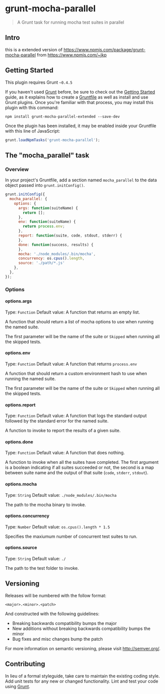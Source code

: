 # grunt-mocha-parallel

> A Grunt task for running mocha test suites in parallel

## Intro
this is a extended version of https://www.npmjs.com/package/grunt-mocha-parallel from https://www.npmjs.com/~jkp

## Getting Started

This plugin requires Grunt `~0.4.5`

If you haven't used [Grunt](http://gruntjs.com/) before, be sure to check out
the [Getting Started](http://gruntjs.com/getting-started) guide, as it explains
how to create a [Gruntfile](http://gruntjs.com/sample-gruntfile) as well as
install and use Grunt plugins. Once you're familiar with that process, you may
install this plugin with this command:

```shell
npm install grunt-mocha-parallel-extended --save-dev
```

Once the plugin has been installed, it may be enabled inside your Gruntfile with
this line of JavaScript:

```js
grunt.loadNpmTasks('grunt-mocha-parallel');
```

## The "mocha_parallel" task

### Overview

In your project's Gruntfile, add a section named `mocha_parallel` to the data
object passed into `grunt.initConfig()`.

```js
grunt.initConfig({
  mocha_parallel: {
    options: {
      args: function(suiteName) {
        return [];
      },
      env: function(suiteName) {
        return process.env;
      },
      report: function(suite, code, stdout, stderr) {
      },
      done: function(success, results) {
      },
      mocha: './node_modules/.bin/mocha',
      concurrency: os.cpus().length,
      source: './path/*.js'
    },
  },
});
```

### Options

#### options.args

Type: `Function`
Default value: A function that returns an empty list.

A function that should return a list of mocha options to use when running the
named suite.

The first parameter will be the name of the suite or `Skipped` when running
all the skipped tests.

#### options.env

Type: `Function`
Default value: A function that returns `process.env`

A function that should return a custom environment hash to use when running the
named suite.

The first parameter will be the name of the suite or `Skipped` when running
all the skipped tests.

#### options.report

Type: `Function`
Default value: A function that logs the standard output followed by the standard
error for the named suite.

A function to invoke to report the results of a given suite.

#### options.done

Type: `Function`
Default value: A function that does nothing.

A function to invoke when all the suites have completed.  The first argument
is a boolean indicating if all suites succeeded or not, the second is a map
between suite name and the output of that suite (`code`, `stderr`, `stdout`).

#### options.mocha

Type: `String`
Default value: `./node_modules/.bin/mocha`

The path to the mocha binary to invoke.

#### options.concurrency
Type: `Number`
Default value: `os.cpus().length * 1.5`

Specifies the maxiumum number of concurrent test suites to run.

#### options.source

Type: `String`
Default value: `./`

The path to the test folder to invoke.

## Versioning

Releases will be numbered with the follow format:

`<major>.<minor>.<patch>`

And constructed with the following guidelines:

- Breaking backwards compatibility bumps the major
- New additions without breaking backwards compatibility bumps the minor
- Bug fixes and misc changes bump the patch

For more information on semantic versioning, please visit http://semver.org/.

## Contributing

In lieu of a formal styleguide, take care to maintain the existing coding style.
Add unit tests for any new or changed functionality. Lint and test your code
using [Grunt](http://gruntjs.com/).
